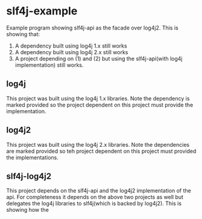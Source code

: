 # slf4j-example
Example program showing slf4j-api as the facade over log4j2. This is showing that:

 1) A dependency built using log4j 1.x still works
 2) A dependency built using log4j 2.x still works
 3) A project depending on (1) and (2) but using the slf4j-api(with log4j implementation) still works.
 
## log4j
This project was built using the log4j 1.x libraries. Note the dependency is marked provided so the project dependent on 
this project must provide the implementation.

## log4j2
This project was built using the log4j 2.x libraries. Note the dependencies are marked provided so teh project dependent
on this project must provided the implementations.

## slf4j-log4j2
This project depends on the slf4j-api and the log4j2 implementation of the api.  For completeness it depends on the above
two projects as well but delegates the log4j libraries to slf4j(which is backed by log4j2).  This is showing how the